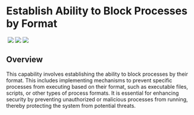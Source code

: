 # Establish Ability to Block Processes by Format
&nbsp;![](https://img.shields.io/badge/ID-C1410-blue)&nbsp;![](https://img.shields.io/badge/Phase-Preparation_%28P0001%29-blue)&nbsp;![](https://img.shields.io/badge/Category-Process-blue)
## Overview
This capability involves establishing the ability to block processes by their format. This includes implementing mechanisms to prevent specific processes from executing based on their format, such as executable files, scripts, or other types of process formats. It is essential for enhancing security by preventing unauthorized or malicious processes from running, thereby protecting the system from potential threats.